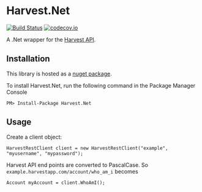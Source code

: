 Harvest.Net
===========

[![Build Status](https://travis-ci.org/ithielnor/harvest.net.svg?branch=master)](https://travis-ci.org/ithielnor/harvest.net)
[![codecov.io](http://codecov.io/github/ithielnor/harvest.net/coverage.svg?branch=master)](http://codecov.io/github/ithielnor/harvest.net?branch=master)

A .Net wrapper for the [Harvest API][1].

Installation
------------

This library is hosted as a [nuget package][2].

To install Harvest.Net, run the following command in the Package Manager Console

    PM> Install-Package Harvest.Net

Usage
-----

Create a client object:

    HarvestRestClient client = new HarvestRestClient("example", "myusername", "mypassword");

Harvest API end points are converted to PascalCase. So `example.harvestapp.com/account/who_am_i` becomes

    Account myAccount = client.WhoAmI();

[1]:http://help.getharvest.com/api/
[2]:https://www.nuget.org/packages/Harvest.Net/
